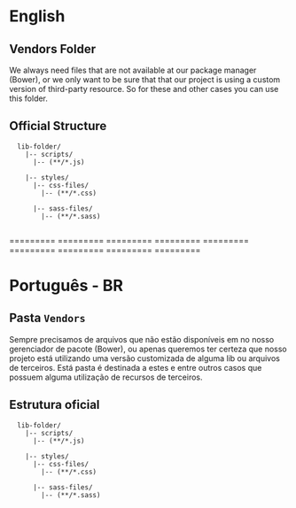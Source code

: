 
# English

## Vendors Folder
We always need files that are not available at our package manager (Bower), or we only want to be sure that that our project is using a custom version of third-party resource. So for these and other cases you can use this folder.

## Official Structure

```
  lib-folder/
    |-- scripts/
      |-- (**/*.js)

    |-- styles/
      |-- css-files/
        |-- (**/*.css)
        
      |-- sass-files/
        |-- (**/*.sass)
      
```

 ========= ========= ========= ========= ========= ========= ========= ========= ========= 
 

# Português - BR

## Pasta `Vendors`
Sempre precisamos de arquivos que não estão disponíveis em no nosso gerenciador de pacote (Bower), ou apenas queremos ter certeza que nosso projeto está utilizando uma versão customizada de alguma lib ou arquivos de terceiros. Está pasta é destinada a estes e entre outros casos que possuem alguma utilização de recursos de terceiros.
 
## Estrutura oficial

```
  lib-folder/
    |-- scripts/
      |-- (**/*.js)

    |-- styles/
      |-- css-files/
        |-- (**/*.css)
        
      |-- sass-files/
        |-- (**/*.sass)
      
```